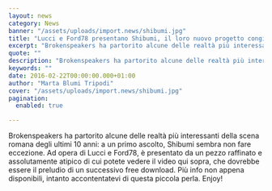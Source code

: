 ```yaml
---
layout: news
category: News
banner: "/assets/uploads/import.news/shibumi.jpg"
title: "Lucci e Ford78 presentano Shibumi, il loro nuovo progetto congiunto"
excerpt: "Brokenspeakers ha partorito alcune delle realtà più interessanti della scena romana degli ultimi 10 anni: a un primo ascolto, Shibumi sembra non fare eccezione. Ad opera di Lucci e Ford78, è presentato da un pezzo raffinato e assolutamente atipico di cui potete vedere il video qui sopra, che dovrebbe essere il preludio di un successivo [&hellip"
quote: ""
description: "Brokenspeakers ha partorito alcune delle realtà più interessanti della scena romana degli ultimi 10 anni: a un primo ascolto, Shibumi sembra non fare eccezione. Ad opera di Lucci e Ford78, è presentato da un pezzo raffinato e assolutamente atipico di cui potete vedere il video qui sopra, che dovrebbe essere il preludio di un successivo [&hellip"
keywords: ""
date: 2016-02-22T00:00:00.000+01:00
author: "Marta Blumi Tripodi"
cover: "/assets/uploads/import.news/shibumi.jpg"
pagination:
  enabled: true

---
```


Brokenspeakers ha partorito alcune delle realtà più interessanti della scena romana degli ultimi 10 anni: a un primo ascolto, Shibumi sembra non fare eccezione. Ad opera di Lucci e Ford78, è presentato da un pezzo raffinato e assolutamente atipico di cui potete vedere il video qui sopra, che dovrebbe essere il preludio di un successivo free download. Più info non appena disponibili, intanto accontentatevi di questa piccola perla. Enjoy!